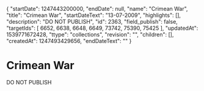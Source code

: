 {
  "startDate": 1247443200000, 
  "endDate": null, 
  "name": "Crimean War", 
  "title": "Crimean War", 
  "startDateText": "13-07-2009", 
  "highlights": [], 
  "description": "DO NOT PUBLISH", 
  "id": 2363, 
  "field_publish": false, 
  "targetIds": [
    6652, 
    6638, 
    6648, 
    6649, 
    73742, 
    75390, 
    75425
  ], 
  "updatedAt": 1539771672428, 
  "ttype": "collections", 
  "revision": "", 
  "children": [], 
  "createdAt": 1247493429656, 
  "endDateText": ""
}

# Crimean War

DO NOT PUBLISH